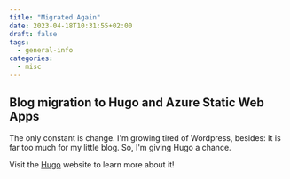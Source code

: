```yaml
---
title: "Migrated Again"
date: 2023-04-18T10:31:55+02:00
draft: false
tags:
  - general-info
categories:
  - misc
---
```


## Blog migration to Hugo and Azure Static Web Apps

The only constant is change. I'm growing tired of Wordpress, besides: It
is far too much for my little blog. So, I'm giving Hugo a chance.

Visit the [Hugo](https://gohugo.io) website to learn more about it!
